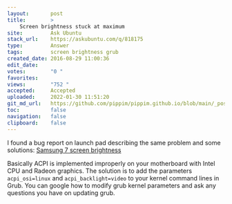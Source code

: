 ```yaml
---
layout:       post
title:        >
    Screen brightness stuck at maximum
site:         Ask Ubuntu
stack_url:    https://askubuntu.com/q/818175
type:         Answer
tags:         screen brightness grub
created_date: 2016-08-29 11:00:36
edit_date:    
votes:        "0 "
favorites:    
views:        "752 "
accepted:     Accepted
uploaded:     2022-01-30 11:51:20
git_md_url:   https://github.com/pippim/pippim.github.io/blob/main/_posts/2016/2016-08-29-Screen-brightness-stuck-at-maximum.md
toc:          false
navigation:   false
clipboard:    false
---
```


I found a bug report on launch pad describing the same problem and some solutions: [Samsung 7 screen brightness][1]

Basically ACPI is implemented improperly on your motherboard with Intel CPU and Radeon graphics. The solution is to add the parameters `acpi_osi=linux` and `acpi_backlight=video` to your kernel command lines in Grub. You can google how to modify grub kernel parameters and ask any questions you have on updating grub.

  [1]: https://bugs.launchpad.net/ubuntu/+source/linux/+bug/1485246
